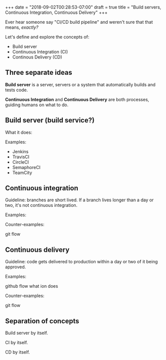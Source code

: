 +++
date = "2018-09-02T00:28:53-07:00"
draft = true
title = "Build servers, Continuous Integration, Continuous Delivery"
+++

Ever hear someone say "CI/CD build pipeline" and weren't sure that that means, *exactly?*

Let's define and explore the concepts of:

* Build server
* Continuous Integration (CI)
* Continous Delivery (CD)

<!--more-->

## Three separate ideas

**Build server** is a server, servers or a system that automatically builds and tests code.

**Continuous Integration** and **Continuous Delivery** are both processes, guiding humans on what to do.

## Build server (build service?)

What it does:

Examples:

* Jenkins
* TravisCI
* CircleCI
* SemaphoreCI
* TeamCity

## Continuous integration

Guideline: branches are short lived. If a branch lives longer than a day or two, it's not continuous integration.

Examples:

Counter-examples:

git flow

## Continuous delivery

Guideline: code gets delivered to production within a day or two of it being approved.

Examples:

github flow
what ion does

Counter-examples:

git flow

## Separation of concepts

Build server by itself.

CI by itself.

CD by itself.